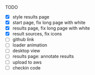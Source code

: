TODO

- [x] style results page
- [x] start page, fix long page with white
- [x] results page, fix long page with white
- [x] result sources, fix icons
- [ ] github link
- [ ] loader animation
- [ ] desktop view
- [ ] results page: annotate results
- [ ] upload to aws
- [ ] checkin code
